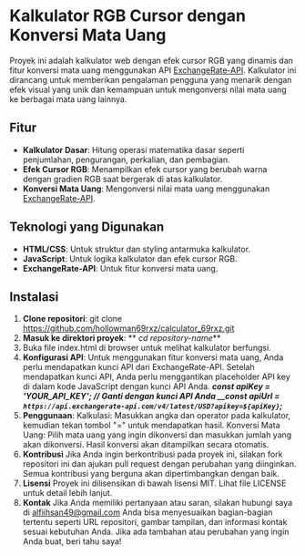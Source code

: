 # Kalkulator RGB Cursor dengan Konversi Mata Uang
Proyek ini adalah kalkulator web dengan efek cursor RGB yang dinamis dan fitur konversi mata uang menggunakan API [ExchangeRate-API](https://app.exchangerate-api.com/).
Kalkulator ini dirancang untuk memberikan pengalaman pengguna yang menarik dengan efek visual yang unik dan kemampuan untuk mengonversi nilai mata uang ke berbagai mata uang lainnya.

## Fitur

- **Kalkulator Dasar**: Hitung operasi matematika dasar seperti penjumlahan, pengurangan, perkalian, dan pembagian.
- **Efek Cursor RGB**: Menampilkan efek cursor yang berubah warna dengan gradien RGB saat bergerak di atas kalkulator.
- **Konversi Mata Uang**: Mengonversi nilai mata uang menggunakan [ExchangeRate-API](https://app.exchangerate-api.com/).

## Teknologi yang Digunakan

- **HTML/CSS**: Untuk struktur dan styling antarmuka kalkulator.
- **JavaScript**: Untuk logika kalkulator dan efek cursor RGB.
- **ExchangeRate-API**: Untuk fitur konversi mata uang.

## Instalasi

1. **Clone repositori**:
   git clone https://github.com/hollowman69rxz/calculator_69rxz.git
2. **Masuk ke direktori proyek**:
  ** _cd repository-name_**
3. Buka file index.html di browser untuk melihat kalkulator berfungsi.
4. **Konfigurasi API**:
   Untuk menggunakan fitur konversi mata uang, Anda perlu mendapatkan kunci API dari ExchangeRate-API. Setelah mendapatkan kunci API, Anda perlu menggantikan
   placeholder API key di dalam kode JavaScript dengan kunci API Anda.
   **_const apiKey = 'YOUR_API_KEY'; // Ganti dengan kunci API Anda
   __const apiUrl = `https://api.exchangerate-api.com/v4/latest/USD?apikey=${apiKey}`;_**
5. **Penggunaan**:
   Kalkulasi: Masukkan angka dan operator pada kalkulator, kemudian tekan tombol "=" untuk mendapatkan hasil.
   Konversi Mata Uang: Pilih mata uang yang ingin dikonversi dan masukkan jumlah yang akan dikonversi. Hasil konversi akan ditampilkan secara otomatis.
6. **Kontribusi**
   Jika Anda ingin berkontribusi pada proyek ini, silakan fork repositori ini dan ajukan pull request dengan perubahan yang diinginkan.
   Semua kontribusi yang berguna akan dipertimbangkan dengan baik.
8. **Lisensi**
   Proyek ini dilisensikan di bawah lisensi MIT. Lihat file LICENSE untuk detail lebih lanjut.
9. **Kontak**
   Jika Anda memiliki pertanyaan atau saran, silakan hubungi saya di alfiihsan49@gmail.com
   Anda bisa menyesuaikan bagian-bagian tertentu seperti URL repositori, gambar tampilan, dan informasi kontak sesuai kebutuhan Anda.
   Jika ada tambahan atau perubahan yang ingin Anda buat, beri tahu saya!
